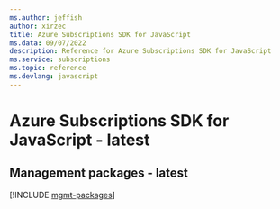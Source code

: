```yaml
---
ms.author: jeffish
author: xirzec
title: Azure Subscriptions SDK for JavaScript
ms.data: 09/07/2022
description: Reference for Azure Subscriptions SDK for JavaScript
ms.service: subscriptions
ms.topic: reference
ms.devlang: javascript
---
```

# Azure Subscriptions SDK for JavaScript - latest

## Management packages - latest
[!INCLUDE [mgmt-packages](subscriptions-mgmt-index.md)]